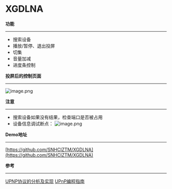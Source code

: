 # XGDLNA
**功能**
****
- 搜索设备
- 播放/暂停、退出投屏
- 切集
- 音量加减
- 进度条控制

**投屏后的控制页面**
****
![image.png](https://upload-images.jianshu.io/upload_images/12555341-ff455e877c966d81.png?imageMogr2/auto-orient/strip%7CimageView2/2/w/1240)

**注意**
****
- 搜索设备如果没有结果，检查端口是否被占用
- 设备信息调试断点：
![image.png](https://upload-images.jianshu.io/upload_images/12555341-451a589e0e0009f0.png?imageMogr2/auto-orient/strip%7CimageView2/2/w/1240)

**Demo地址**
****
[https://github.com/SNHCIZTM/XGDLNA](https://github.com/SNHCIZTM/XGDLNA)

**参考**
****
[UPNP协议的分析及实现](https://github.com/SNHCIZTM/MyDocument/blob/master/UPNP%E5%8D%8F%E8%AE%AE%E7%9A%84%E5%88%86%E6%9E%90%E5%8F%8A%E5%AE%9E%E7%8E%B0.pdf)
[UPnP编程指南](https://github.com/SNHCIZTM/MyDocument/blob/master/UPnP%E7%BC%96%E7%A8%8B%E6%8C%87%E5%8D%97.pdf)

